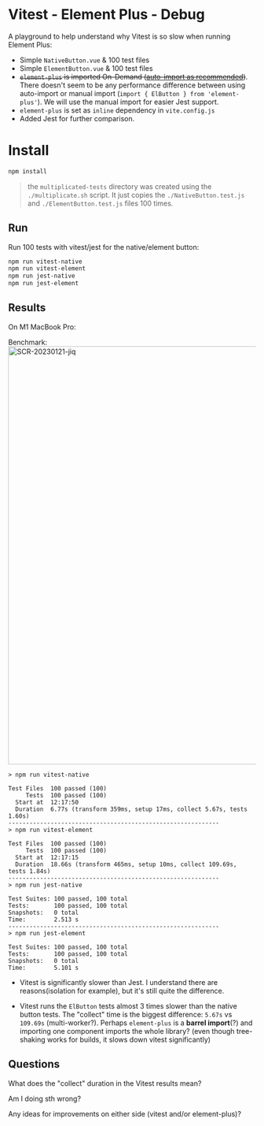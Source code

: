 # Vitest - Element Plus - Debug

A playground to help understand why Vitest is so slow when running Element Plus:

* Simple `NativeButton.vue` & 100 test files
* Simple `ElementButton.vue` & 100 test files
* ~~`element-plus` is imported On-Demand ([auto-import as recommended](https://element-plus.org/en-US/guide/quickstart.html#on-demand-import))~~. There doesn't seem to be any performance difference between using auto-import or manual import (`import { ElButton } from 'element-plus'`). We will use the manual import for easier Jest support.
* `element-plus` is set as `inline` dependency in `vite.config.js`
* Added Jest for further comparison.

# Install
```sh
npm install
```

> the `multiplicated-tests` directory was created using the `./multiplicate.sh` script. It just copies the `./NativeButton.test.js` and `./ElementButton.test.js` files 100 times.

## Run
Run 100 tests with vitest/jest for the native/element button:
```sh
npm run vitest-native
npm run vitest-element
npm run jest-native
npm run jest-element
```

## Results
On M1 MacBook Pro:

Benchmark:
<img width="849" alt="SCR-20230121-jiq" src="https://user-images.githubusercontent.com/144010/213866049-e81ba2a6-6e34-4618-9553-fff17b5d157d.png" />

```
> npm run vitest-native

Test Files  100 passed (100)
     Tests  100 passed (100)
  Start at  12:17:50
  Duration  6.77s (transform 359ms, setup 17ms, collect 5.67s, tests 1.60s)
------------------------------------------------------------
> npm run vitest-element

Test Files  100 passed (100)
     Tests  100 passed (100)
  Start at  12:17:15
  Duration  18.66s (transform 465ms, setup 10ms, collect 109.69s, tests 1.84s)
------------------------------------------------------------
> npm run jest-native

Test Suites: 100 passed, 100 total
Tests:       100 passed, 100 total
Snapshots:   0 total
Time:        2.513 s
------------------------------------------------------------
> npm run jest-element

Test Suites: 100 passed, 100 total
Tests:       100 passed, 100 total
Snapshots:   0 total
Time:        5.101 s
```

* Vitest is significantly slower than Jest. I understand there are reasons(isolation for example), but it's still quite the difference.

* Vitest runs the `ElButton` tests almost 3 times slower than the native button tests.
The "collect" time is the biggest difference: `5.67s` vs `109.69s` (multi-worker?).
Perhaps `element-plus` is a __barrel import__(?) and importing one component imports the whole library? (even though tree-shaking works for builds, it slows down vitest significantly)

## Questions
What does the "collect" duration in the Vitest results mean?

Am I doing sth wrong?

Any ideas for improvements on either side (vitest and/or element-plus)?